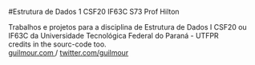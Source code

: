 #Estrutura de Dados 1 CSF20
IF63C S73 Prof Hilton <br>

Trabalhos e projetos para a disciplina de Estrutura de Dados I CSF20 ou IF63C 
da Universidade Tecnológica Federal do Paraná - UTFPR 
<br>
credits in the sourc-code too.<br>
<a href="http://guilmour.com"> guilmour.com </a> / <a href="twitter.com/guilmour">  twitter.com/guilmour </a>
